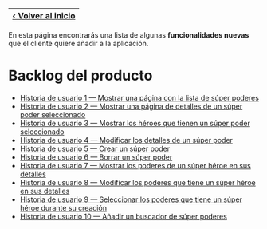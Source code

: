 | [‹ Volver al inicio](/README.md)  |
| ----------------------------------- |

En esta página encontrarás una lista de algunas **funcionalidades nuevas** que el cliente quiere añadir a la aplicación.

# Backlog del producto

- [Historia de usuario 1 — Mostrar una página con la lista de súper poderes](./Historia%20de%20usuario%201.md)
- [Historia de usuario 2 — Mostrar una página de detalles de un súper poder seleccionado](./Historia%20de%20usuario%202.md)
- [Historia de usuario 3 — Mostrar los héroes que tienen un súper poder seleccionado](./Historia%20de%20usuario%203.md)
- [Historia de usuario 4 — Modificar los detalles de un súper poder](./Historia%20de%20usuario%204.md)
- [Historia de usuario 5 — Crear un súper poder](./Historia%20de%20usuario%205.md)
- [Historia de usuario 6 — Borrar un súper poder](./Historia%20de%20usuario%206.md)
- [Historia de usuario 7 — Mostrar los poderes de un súper héroe en sus detalles](./Historia%20de%20usuario%207.md)
- [Historia de usuario 8 — Modificar los poderes que tiene un súper héroe en sus detalles](./Historia%20de%20usuario%208.md)
- [Historia de usuario 9 — Seleccionar los poderes que tiene un súper héroe durante su creación](./Historia%20de%20usuario%209.md)
- [Historia de usuario 10 — Añadir un buscador de súper poderes](./Historia%20de%20usuario%209.md)
